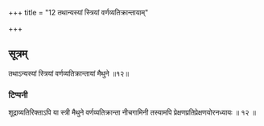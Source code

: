+++
title = "12 तथान्यस्यां स्त्रियां वर्णव्यतिक्रान्तायाम्"

+++
## सूत्रम्
तथाऽन्यस्यां स्त्रियां वर्णव्यतिक्रान्तायां मैथुने ॥१२॥  
### टिप्पनी
शूद्राव्यतिरिक्ताऽपि या स्त्री मैथुने वर्णव्यतिक्रान्ता नीचगामिनी तस्यामपि प्रेक्षणप्रतिप्रेक्षणयोरनध्यायः ॥ १२ ॥  
